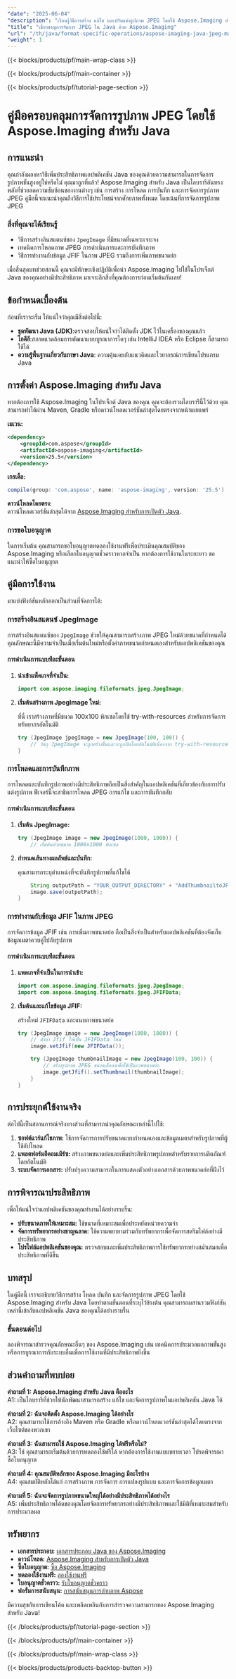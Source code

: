```yaml
---
"date": "2025-06-04"
"description": "เรียนรู้วิธีการสร้าง แก้ไข และปรับแต่งรูปภาพ JPEG โดยใช้ Aspose.Imaging สำหรับ Java ปรับปรุงความสามารถในการจัดการรูปภาพของแอปของคุณวันนี้!"
"title": "เชี่ยวชาญการจัดการ JPEG ใน Java ด้วย Aspose.Imaging"
"url": "/th/java/format-specific-operations/aspose-imaging-java-jpeg-manipulation-guide/"
"weight": 1
---
```


{{< blocks/products/pf/main-wrap-class >}}

{{< blocks/products/pf/main-container >}}

{{< blocks/products/pf/tutorial-page-section >}}
# คู่มือครอบคลุมการจัดการรูปภาพ JPEG โดยใช้ Aspose.Imaging สำหรับ Java

## การแนะนำ

คุณกำลังมองหาวิธีเพิ่มประสิทธิภาพแอปพลิเคชัน Java ของคุณด้วยความสามารถในการจัดการรูปภาพขั้นสูงอยู่ใช่หรือไม่ คุณมาถูกที่แล้ว! Aspose.Imaging สำหรับ Java เป็นไลบรารีอันทรงพลังที่ช่วยลดความซับซ้อนของงานต่างๆ เช่น การสร้าง การโหลด การบันทึก และการจัดการรูปภาพ JPEG คู่มือนี้จะแนะนำคุณถึงวิธีการใช้ประโยชน์จากศักยภาพทั้งหมด โดยเน้นที่การจัดการรูปภาพ JPEG

### สิ่งที่คุณจะได้เรียนรู้

- วิธีการสร้างอินสแตนซ์ของ `JpegImage` ที่มีขนาดที่เฉพาะเจาะจง
- เทคนิคการโหลดภาพ JPEG การดำเนินการและการบันทึกภาพ
- วิธีการทำงานกับข้อมูล JFIF ในภาพ JPEG รวมถึงการเพิ่มภาพขนาดย่อ

เมื่อสิ้นสุดบทช่วยสอนนี้ คุณจะมีทักษะเชิงปฏิบัติเพื่อนำ Aspose.Imaging ไปใช้ในโปรเจ็กต์ Java ของคุณอย่างมีประสิทธิภาพ มาเจาะลึกสิ่งที่คุณต้องการก่อนเริ่มต้นกันเลย!

## ข้อกำหนดเบื้องต้น

ก่อนที่เราจะเริ่ม ให้แน่ใจว่าคุณมีสิ่งต่อไปนี้:

- **ชุดพัฒนา Java (JDK)**:ตรวจสอบให้แน่ใจว่าได้ติดตั้ง JDK ไว้ในเครื่องของคุณแล้ว
- **ไอดีอี**:สภาพแวดล้อมการพัฒนาแบบบูรณาการใดๆ เช่น IntelliJ IDEA หรือ Eclipse ก็สามารถใช้ได้
- **ความรู้พื้นฐานเกี่ยวกับภาษา Java**: ความคุ้นเคยกับแนวคิดและไวยากรณ์การเขียนโปรแกรม Java

## การตั้งค่า Aspose.Imaging สำหรับ Java

หากต้องการใช้ Aspose.Imaging ในโปรเจ็กต์ Java ของคุณ คุณจะต้องรวมไลบรารีนี้ไว้ด้วย คุณสามารถทำได้ผ่าน Maven, Gradle หรือดาวน์โหลดเวอร์ชันล่าสุดโดยตรงจากหน้าเผยแพร่

**เมเวน:**
```xml
<dependency>
    <groupId>com.aspose</groupId>
    <artifactId>aspose-imaging</artifactId>
    <version>25.5</version>
</dependency>
```

**เกรเดิ้ล:**
```gradle
compile(group: 'com.aspose', name: 'aspose-imaging', version: '25.5')
```

**ดาวน์โหลดโดยตรง:**  
ดาวน์โหลดเวอร์ชันล่าสุดได้จาก [Aspose.Imaging สำหรับการเปิดตัว Java](https://releases-aspose.com/imaging/java/).

### การขอใบอนุญาต

ในการเริ่มต้น คุณสามารถขอใบอนุญาตทดลองใช้งานฟรีเพื่อประเมินคุณสมบัติของ Aspose.Imaging หรือเลือกใบอนุญาตชั่วคราวหากจำเป็น หากต้องการใช้งานในระยะยาว ขอแนะนำให้ซื้อใบอนุญาต

## คู่มือการใช้งาน

มาแบ่งฟังก์ชันหลักออกเป็นส่วนที่จัดการได้:

### การสร้างอินสแตนซ์ JpegImage

การสร้างอินสแตนซ์ของ `JpegImage` ช่วยให้คุณสามารถสร้างภาพ JPEG ใหม่ด้วยขนาดที่กำหนดได้ คุณลักษณะนี้มีความจำเป็นเมื่อเริ่มต้นใหม่หรือตั้งค่าภาพขนาดกำหนดเองสำหรับแอปพลิเคชันของคุณ

#### การดำเนินการแบบทีละขั้นตอน

1. **นำเข้าแพ็คเกจที่จำเป็น:**

   ```java
   import com.aspose.imaging.fileformats.jpeg.JpegImage;
   ```

2. **เริ่มต้นสร้างภาพ JpegImage ใหม่:**

   ที่นี่ เราสร้างภาพที่มีขนาด 100x100 พิกเซลโดยใช้ try-with-resources สำหรับการจัดการทรัพยากรอัตโนมัติ

   ```java
   try (JpegImage jpegImage = new JpegImage(100, 100)) {
       // วัตถุ JpegImage จะถูกสร้างขึ้นและจะถูกปิดโดยอัตโนมัติเนื่องจาก try-with-resources
   }
   ```

### การโหลดและการบันทึกภาพ

การโหลดและบันทึกรูปภาพอย่างมีประสิทธิภาพถือเป็นสิ่งสำคัญในแอปพลิเคชันที่เกี่ยวข้องกับการปรับแต่งรูปภาพ ฟีเจอร์นี้จะสาธิตการโหลด JPEG การแก้ไข และการบันทึกกลับ

#### การดำเนินการแบบทีละขั้นตอน

1. **เริ่มต้น JpegImage:**

   ```java
   try (JpegImage image = new JpegImage(1000, 1000)) {
       // เริ่มต้นด้วยขนาด 1000x1000 พิกเซล
   ```

2. **กำหนดเส้นทางผลลัพธ์และบันทึก:**

   คุณสามารถระบุตำแหน่งที่จะบันทึกรูปภาพที่แก้ไขได้

   ```java
       String outputPath = "YOUR_OUTPUT_DIRECTORY" + "AddThumbnailtoJFIFSegment_out.jpg";
       image.save(outputPath);
   }
   ```

### การทำงานกับข้อมูล JFIF ในภาพ JPEG

การจัดการข้อมูล JFIF เช่น การเพิ่มภาพขนาดย่อ ถือเป็นสิ่งจำเป็นสำหรับแอปพลิเคชันที่ต้องจัดเก็บข้อมูลเมตาควบคู่ไปกับรูปภาพ

#### การดำเนินการแบบทีละขั้นตอน

1. **แพคเกจที่จำเป็นในการนำเข้า:**

   ```java
   import com.aspose.imaging.fileformats.jpeg.JpegImage;
   import com.aspose.imaging.fileformats.jpeg.JFIFData;
   ```

2. **เริ่มต้นและแก้ไขข้อมูล JFIF:**

   สร้างใหม่ `JFIFData` และแนบภาพขนาดย่อ

   ```java
   try (JpegImage image = new JpegImage(1000, 1000)) {
       // ตั้งค่า Jfif ให้เป็น JFIFData ใหม่
       image.setJfif(new JFIFData());

       try (JpegImage thumbnailImage = new JpegImage(100, 100)) {
           // สร้างรูปภาพ JPEG ขนาดเล็กลงเพื่อใช้เป็นภาพขนาดย่อ
           image.getJfif().setThumbnail(thumbnailImage);
       }
   }
   ```

## การประยุกต์ใช้งานจริง

ต่อไปนี้เป็นสถานการณ์จริงบางส่วนที่สามารถนำคุณลักษณะเหล่านี้ไปใช้:

1. **ซอฟต์แวร์แก้ไขภาพ:** ใช้การจัดการการปรับขนาดแบบกำหนดเองและข้อมูลเมตาสำหรับรูปภาพที่ผู้ใช้อัปโหลด
2. **แพลตฟอร์มอีคอมเมิร์ซ:** สร้างภาพขนาดย่อและเพิ่มประสิทธิภาพรูปภาพสำหรับรายการผลิตภัณฑ์โดยอัตโนมัติ
3. **ระบบจัดการเอกสาร:** ปรับปรุงความสามารถในการแสดงตัวอย่างเอกสารด้วยภาพขนาดย่อที่ฝังไว้

## การพิจารณาประสิทธิภาพ

เพื่อให้แน่ใจว่าแอปพลิเคชันของคุณทำงานได้อย่างราบรื่น:

- **ปรับขนาดภาพให้เหมาะสม:** ใช้ขนาดที่เหมาะสมเพื่อประหยัดหน่วยความจำ
- **จัดการทรัพยากรอย่างชาญฉลาด:** ใช้ความพยายามร่วมกับทรัพยากรเพื่อจัดการสตรีมไฟล์อย่างมีประสิทธิภาพ
- **โปรไฟล์แอปพลิเคชันของคุณ:** ตรวจสอบและเพิ่มประสิทธิภาพการใช้ทรัพยากรอย่างสม่ำเสมอเพื่อประสิทธิภาพที่ดีขึ้น

## บทสรุป

ในคู่มือนี้ เราจะอธิบายวิธีการสร้าง โหลด บันทึก และจัดการรูปภาพ JPEG โดยใช้ Aspose.Imaging สำหรับ Java โดยทำตามขั้นตอนที่ระบุไว้ข้างต้น คุณสามารถผสานรวมฟังก์ชันเหล่านี้เข้ากับแอปพลิเคชัน Java ของคุณได้อย่างราบรื่น 

### ขั้นตอนต่อไป

ลองพิจารณาสำรวจคุณลักษณะอื่นๆ ของ Aspose.Imaging เช่น เทคนิคการประมวลผลภาพขั้นสูงหรือการบูรณาการกับระบบอื่นเพื่อการใช้งานที่มีประสิทธิภาพยิ่งขึ้น

## ส่วนคำถามที่พบบ่อย

**คำถามที่ 1: Aspose.Imaging สำหรับ Java คืออะไร**  
A1: เป็นไลบรารีที่ช่วยให้นักพัฒนาสามารถสร้าง แก้ไข และจัดการรูปภาพในแอปพลิเคชัน Java ได้

**คำถามที่ 2: ฉันจะติดตั้ง Aspose.Imaging ได้อย่างไร**  
A2: คุณสามารถใช้การอ้างอิง Maven หรือ Gradle หรือดาวน์โหลดเวอร์ชันล่าสุดได้โดยตรงจากเว็บไซต์ของพวกเขา

**คำถามที่ 3: ฉันสามารถใช้ Aspose.Imaging ได้ฟรีหรือไม่?**  
A3: ใช่ คุณสามารถเริ่มต้นด้วยการทดลองใช้ฟรีได้ หากต้องการใช้งานแบบขยายเวลา โปรดพิจารณาซื้อใบอนุญาต

**คำถามที่ 4: คุณสมบัติหลักของ Aspose.Imaging มีอะไรบ้าง**  
A4: คุณสมบัติหลักได้แก่ การสร้างภาพ การจัดการ การแปลงรูปแบบ และการจัดการข้อมูลเมตา

**คำถามที่ 5: ฉันจะจัดการรูปภาพขนาดใหญ่ได้อย่างมีประสิทธิภาพได้อย่างไร**  
A5: เพิ่มประสิทธิภาพโค้ดของคุณโดยจัดการทรัพยากรอย่างมีประสิทธิภาพและใช้มิติที่เหมาะสมสำหรับการประมวลผล

## ทรัพยากร

- **เอกสารประกอบ:** [เอกสารประกอบ Java ของ Aspose.Imaging](https://reference.aspose.com/imaging/java/)
- **ดาวน์โหลด:** [Aspose.Imaging สำหรับการเปิดตัว Java](https://releases.aspose.com/imaging/java/)
- **ซื้อใบอนุญาต:** [ซื้อ Aspose.Imaging](https://purchase.aspose.com/buy)
- **ทดลองใช้งานฟรี:** [ลองใช้งานฟรี](https://releases.aspose.com/imaging/java/)
- **ใบอนุญาตชั่วคราว:** [รับใบอนุญาตชั่วคราว](https://purchase.aspose.com/temporary-license/)
- **ฟอรั่มการสนับสนุน:** [การสนับสนุนการถ่ายภาพ Aspose](https://forum.aspose.com/c/imaging/10)

มีความสุขกับการเขียนโค้ด และเพลิดเพลินกับการสำรวจความสามารถของ Aspose.Imaging สำหรับ Java!

{{< /blocks/products/pf/tutorial-page-section >}}

{{< /blocks/products/pf/main-container >}}

{{< /blocks/products/pf/main-wrap-class >}}

{{< blocks/products/products-backtop-button >}}